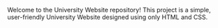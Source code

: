 Welcome to the University Website repository! 
This project is a simple, user-friendly University Website designed using only HTML and CSS. 
